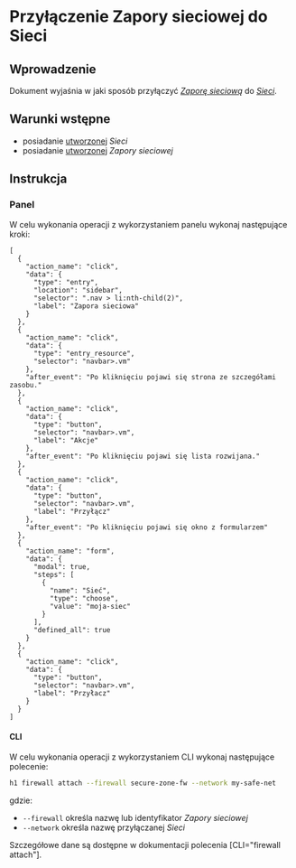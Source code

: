 # Przyłączenie Zapory sieciowej do Sieci

## Wprowadzenie

Dokument wyjaśnia w jaki sposób przyłączyć *[Zaporę sieciową](/resource/networking/firewall.md)* do *[Sieci](/resource/networking/network.md)*.

## Warunki wstępne

* posiadanie [utworzonej](/resource/networking/network.md) *Sieci*
* posiadanie [utworzonej](/resource/networking/firewall.md) *Zapory sieciowej*

## Instrukcja

### Panel

W celu wykonania operacji z wykorzystaniem panelu wykonaj następujące kroki:

```guide
[
  {
    "action_name": "click",
    "data": {
      "type": "entry",
      "location": "sidebar",
      "selector": ".nav > li:nth-child(2)",
      "label": "Zapora sieciowa"
    }
  },
  {
    "action_name": "click",
    "data": {
      "type": "entry_resource",
      "selector": "navbar>.vm"
    },
    "after_event": "Po kliknięciu pojawi się strona ze szczegółami zasobu."
  },
  {
    "action_name": "click",
    "data": {
      "type": "button",
      "selector": "navbar>.vm",
      "label": "Akcje"
    },
    "after_event": "Po kliknięciu pojawi się lista rozwijana."
  },
  {
    "action_name": "click",
    "data": {
      "type": "button",
      "selector": "navbar>.vm",
      "label": "Przyłącz"
    },
    "after_event": "Po kliknięciu pojawi się okno z formularzem"
  },
  {
    "action_name": "form",
    "data": {
      "modal": true,
      "steps": [
        {
          "name": "Sieć",
          "type": "choose",
          "value": "moja-siec"
        }
      ],
      "defined_all": true
    }
  },
  {
    "action_name": "click",
    "data": {
      "type": "button",
      "selector": "navbar>.vm",
      "label": "Przyłacz"
    }
  }
]
```

#### CLI

W celu wykonania operacji z wykorzystaniem CLI wykonaj następujące polecenie:

```bash
h1 firewall attach --firewall secure-zone-fw --network my-safe-net
```

gdzie:

 * ```--firewall``` określa nazwę lub identyfikator *Zapory sieciowej*
 * ```--network``` określa nazwę przyłączanej *Sieci*
 
Szczegółowe dane są dostępne w dokumentacji polecenia [CLI="firewall attach"].